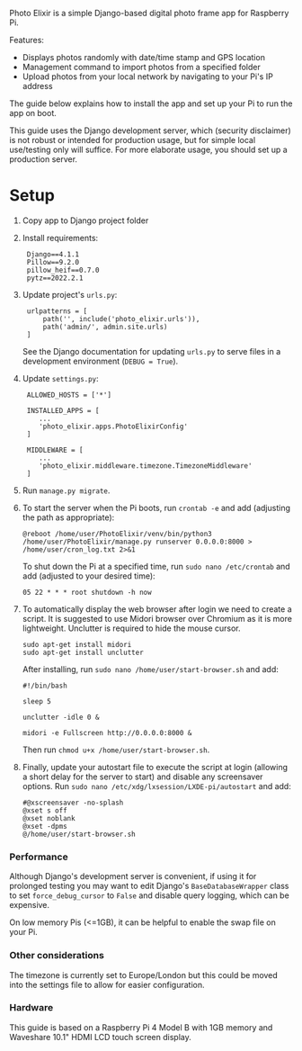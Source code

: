 Photo Elixir is a simple Django-based digital photo frame app for Raspberry Pi.

Features:

* Displays photos randomly with date/time stamp and GPS location
* Management command to import photos from a specified folder
* Upload photos from your local network by navigating to your Pi's IP address

The guide below explains how to install the app and set up your Pi to run the app on boot.

This guide uses the Django development server, which (security disclaimer) is not robust or intended for production usage, but for simple local use/testing only will suffice. For more elaborate usage, you should set up a production server.

# Setup

1. Copy app to Django project folder
2. Install requirements:
   ```
    Django==4.1.1
    Pillow==9.2.0
    pillow_heif==0.7.0
    pytz==2022.2.1
   ```
3. Update project's `urls.py`:
   ```
    urlpatterns = [
        path('', include('photo_elixir.urls')),
        path('admin/', admin.site.urls)
    ]
   ```
   See the Django documentation for updating `urls.py` to serve files in a development environment (`DEBUG = True`).
4. Update `settings.py`:
   ``` 
    ALLOWED_HOSTS = ['*']
   
    INSTALLED_APPS = [
       ...
       'photo_elixir.apps.PhotoElixirConfig'
    ]
   
    MIDDLEWARE = [
       ...
       'photo_elixir.middleware.timezone.TimezoneMiddleware'
    ]
   ```
5. Run `manage.py migrate`.
6. To start the server when the Pi boots, run `crontab -e` and add (adjusting the path as appropriate):
   ```
   @reboot /home/user/PhotoElixir/venv/bin/python3 /home/user/PhotoElixir/manage.py runserver 0.0.0.0:8000 > /home/user/cron_log.txt 2>&1
   ```
   To shut down the Pi at a specified time, run `sudo nano /etc/crontab` and add (adjusted to your desired time):
   ```
   05 22 * * * root shutdown -h now
   ```
7. To automatically display the web browser after login we need to create a script. It is suggested to use Midori browser over Chromium as it is more lightweight. Unclutter is required to hide the mouse cursor.

   ```
   sudo apt-get install midori
   sudo apt-get install unclutter
   ```
   After installing, run `sudo nano /home/user/start-browser.sh` and add:
   ```
   #!/bin/bash

   sleep 5

   unclutter -idle 0 &

   midori -e Fullscreen http://0.0.0.0:8000 &
   ```
   Then run `chmod u+x /home/user/start-browser.sh`.
8. Finally, update your autostart file to execute the script at login (allowing a short delay for the server to start) and disable any screensaver options. Run `sudo nano /etc/xdg/lxsession/LXDE-pi/autostart` and add:
   ```
   #@xscreensaver -no-splash
   @xset s off
   @xset noblank
   @xset -dpms
   @/home/user/start-browser.sh
   ```

### Performance

Although Django's development server is convenient, if using it for prolonged testing you may want to edit Django's `BaseDatabaseWrapper` class to set `force_debug_cursor` to `False` and disable query logging, which can be expensive.

On low memory Pis (<=1GB), it can be helpful to enable the swap file on your Pi.

### Other considerations

The timezone is currently set to Europe/London but this could be moved into the settings file to allow for easier configuration.

### Hardware

This guide is based on a Raspberry Pi 4 Model B with 1GB memory and Waveshare 10.1" HDMI LCD touch screen display. 